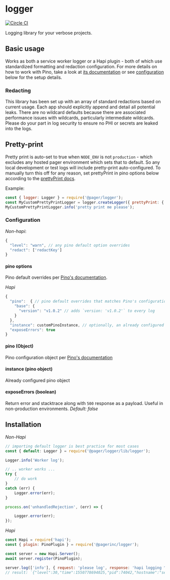 # logger
[![Circle CI](https://circleci.com/gh/pagerinc/logger.svg?style=svg&circle-token=5d187ad739918f3029e28534e5bf046ece8120ae)](https://circleci.com/gh/pagerinc/logger)

Logging library for your verbose projects.


## Basic usage

Works as both a service worker logger or a Hapi plugin - both of which use standardized formatting and redaction configuration. For more details on how to work with Pino, take a look at [its documentation](https://github.com/pinojs/pino) or see [configuration](#Configuration) below for the setup details.

### Redacting

This library has been set up with an array of standard redactions based on current usage. Each app should explicitly append and detail all potential leaks. There are no wildcard defaults because there are associated performance issues with wildcards, particularly intermediate wildcards. Please do your part in log security to ensure no PHI or secrets are leaked into the logs.

## Pretty-print

Pretty print is auto-set to true when `NODE_ENV` is not `production` - which excludes any hosted pager environment which sets that to default. So any local development or test logs will include pretty-print auto-configured. To manually turn this off for any reason, set prettyPrint in pino options below according to the [prettyPrint docs](https://service.us2.sumologic.com/ui/#/search/TKLEGtyjj7TNZS7ZVIJGNFRER6VFdTUVT9ksS6G5).

Example:
```javascript
const { logger: Logger } = require('@pager/logger');
const MyCustomPrettyPrintLogger = logger.createLogger({ prettyPrint: { colorize: false } });
MyCustomPrettyPrintLogger.info('pretty print me please');
```

### Configuration

*Non-hapi*:
```javascript
{
  "level": "warn", // any pino default option overrides
  "redact": ['redactKey']
}
```

#### pino options
Pino default overrides per [Pino's documentation](https://github.com/pinojs/pino/blob/master/docs/api.md#options-object).

*Hapi*
```javascript
{
  "pino":  { // pino default overrides that matches Pino's configuration documentation
    "base": {
      "version": "v1.0.2" // adds `version: 'v1.0.2'` to every log
    }
  },
  "instance": customPinoInstance, // optionally, an already configured pino instance,
  "exposeErrors": true
}
```

#### pino (Object)
Pino configuration object per [Pino's documentation](https://github.com/pinojs/pino/blob/master/docs/api.md#options-object)

#### instance (pino object)
Already configured pino object

#### exposeErrors (boolean)
Return error and stacktrace along with `500` response as a payload. Useful in non-production environments.
_Default: false_

## Installation

*Non-Hapi*
```javascript
// importing default logger is best practice for most cases
const { default: Logger } = require('@pager/logger/lib/logger');

Logger.info('Worker log');

// .. worker works ...
try {
    // do work
}
catch (err) {
    Logger.error(err);
}

process.on('unhandledRejection', (err) => {

    Logger.error(err);
});

```

*Hapi*
```javascript
const Hapi = require('hapi');
const { plugin: PinoPlugin } = require('@pagerinc/logger');

const server = new Hapi.Server();
await server.register(PinoPlugin);

server.log(['info'], { request: 'please log', response: 'hapi logging ^_^' });
// result: `{"level":30,"time":1550778694025,"pid":74042,"hostname":"securitys-MacBook-Pro.local","tags":["info"],"data":{"request":"please log","response":"hapi logging ^_^"},"v":1}`
```